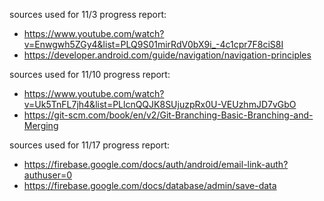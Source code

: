 sources used for 11/3 progress report:
- https://www.youtube.com/watch?v=Enwgwh5ZGy4&list=PLQ9S01mirRdV0bX9i_-4c1cpr7F8ciS8I
- https://developer.android.com/guide/navigation/navigation-principles

sources used for 11/10 progress report:
- https://www.youtube.com/watch?v=Uk5TnFL7jh4&list=PLlcnQQJK8SUjuzpRx0U-VEUzhmJD7vGbO
- https://git-scm.com/book/en/v2/Git-Branching-Basic-Branching-and-Merging

sources used for 11/17 progress report:
- https://firebase.google.com/docs/auth/android/email-link-auth?authuser=0
- https://firebase.google.com/docs/database/admin/save-data
